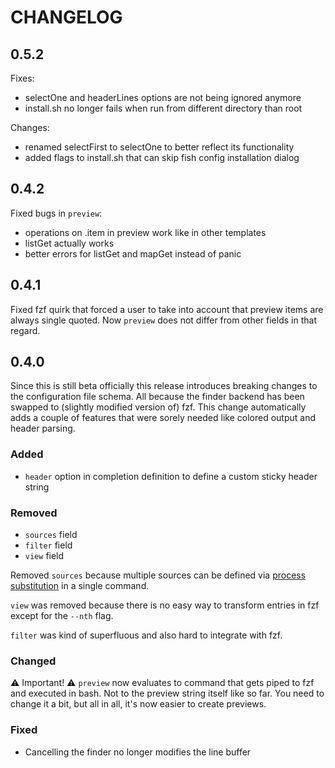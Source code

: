 # CHANGELOG

## 0.5.2

Fixes:

- selectOne and headerLines options are not being ignored anymore
- install.sh no longer fails when run from different directory than root

Changes:

- renamed selectFirst to selectOne to better reflect its functionality
- added flags to install.sh that can skip fish config installation dialog

## 0.4.2

Fixed bugs in `preview`:

- operations on .item in preview work like in other templates
- listGet actually works
- better errors for listGet and mapGet instead of panic

## 0.4.1

Fixed fzf quirk that forced a user to take into account that preview items are always single quoted.
Now `preview` does not differ from other fields in that regard.

## 0.4.0

Since this is still beta officially this release introduces breaking changes to
the configuration file schema.  All because the finder backend has been swapped
to (slightly modified version of) fzf.  This change automatically adds a couple
of features that were sorely needed like colored output and header parsing.

### Added

- `header` option in completion definition to define a custom sticky header string

### Removed

- `sources` field
- `filter` field
- `view` field

Removed `sources` because multiple sources can  be defined via [process
substitution](https://tldp.org/LDP/abs/html/process-sub.html) in a single
command.

`view` was removed because there is no easy way to transform entries in fzf except for the
`--nth` flag.

`filter` was kind of superfluous and also hard to integrate with fzf.

### Changed

⚠️ Important! ⚠️
`preview` now evaluates to command that gets piped to fzf and executed in
bash. Not to the preview string itself like so far. You need to change it a
bit, but all in all, it's now easier to create previews.

### Fixed

- Cancelling the finder no longer modifies the line buffer
